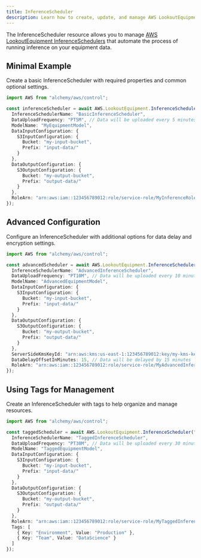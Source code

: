 ```yaml
---
title: InferenceScheduler
description: Learn how to create, update, and manage AWS LookoutEquipment InferenceSchedulers using Alchemy Cloud Control.
---
```


The InferenceScheduler resource allows you to manage [AWS LookoutEquipment InferenceSchedulers](https://docs.aws.amazon.com/lookoutequipment/latest/userguide/) that automate the process of running inference on your equipment data.

## Minimal Example

Create a basic InferenceScheduler with required properties and common optional settings.

```ts
import AWS from "alchemy/aws/control";

const inferenceScheduler = await AWS.LookoutEquipment.InferenceScheduler("basicScheduler", {
  InferenceSchedulerName: "BasicInferenceScheduler",
  DataUploadFrequency: "PT5M", // Data will be uploaded every 5 minutes
  ModelName: "MyEquipmentModel",
  DataInputConfiguration: {
    S3InputConfiguration: {
      Bucket: "my-input-bucket",
      Prefix: "input-data/"
    }
  },
  DataOutputConfiguration: {
    S3OutputConfiguration: {
      Bucket: "my-output-bucket",
      Prefix: "output-data/"
    }
  },
  RoleArn: "arn:aws:iam::123456789012:role/service-role/MyInferenceRole"
});
```

## Advanced Configuration

Configure an InferenceScheduler with additional options for data delay and encryption settings.

```ts
import AWS from "alchemy/aws/control";

const advancedScheduler = await AWS.LookoutEquipment.InferenceScheduler("advancedScheduler", {
  InferenceSchedulerName: "AdvancedInferenceScheduler",
  DataUploadFrequency: "PT10M", // Data will be uploaded every 10 minutes
  ModelName: "AdvancedEquipmentModel",
  DataInputConfiguration: {
    S3InputConfiguration: {
      Bucket: "my-input-bucket",
      Prefix: "input-data/"
    }
  },
  DataOutputConfiguration: {
    S3OutputConfiguration: {
      Bucket: "my-output-bucket",
      Prefix: "output-data/"
    }
  },
  ServerSideKmsKeyId: "arn:aws:kms:us-east-1:123456789012:key/my-kms-key",
  DataDelayOffsetInMinutes: 15, // Data will be delayed by 15 minutes
  RoleArn: "arn:aws:iam::123456789012:role/service-role/MyAdvancedInferenceRole"
});
```

## Using Tags for Management

Create an InferenceScheduler with tags to help organize and manage resources.

```ts
import AWS from "alchemy/aws/control";

const taggedScheduler = await AWS.LookoutEquipment.InferenceScheduler("taggedScheduler", {
  InferenceSchedulerName: "TaggedInferenceScheduler",
  DataUploadFrequency: "PT30M", // Data will be uploaded every 30 minutes
  ModelName: "TaggedEquipmentModel",
  DataInputConfiguration: {
    S3InputConfiguration: {
      Bucket: "my-input-bucket",
      Prefix: "input-data/"
    }
  },
  DataOutputConfiguration: {
    S3OutputConfiguration: {
      Bucket: "my-output-bucket",
      Prefix: "output-data/"
    }
  },
  RoleArn: "arn:aws:iam::123456789012:role/service-role/MyTaggedInferenceRole",
  Tags: [
    { Key: "Environment", Value: "Production" },
    { Key: "Team", Value: "DataScience" }
  ]
});
```